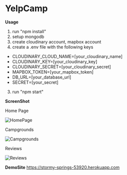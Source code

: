 # YelpCamp

**Usage**
1. run "npm install"
2. setup mongodb
3. create cloudinary account, mapbox account
4. create a .env file with the following keys
  - CLOUDINARY_CLOUD_NAME=[your_cloudinary_name]
  - CLOUDINARY_KEY=[your_cloudinary_key]
  - CLOUDINARY_SECRET=[your_cloudinary_secret]
  - MAPBOX_TOKEN=[your_mapbox_token]
  - DB_URL=[your_database_url]
  - SECRET=[your_secret]
3. run "npm start"


**ScreenShot**

Home Page

![HomePage](https://i.imgur.com/94Ao1qe.jpg)

Campgrounds

![Campgrounds](https://i.imgur.com/ziXEHey.jpg)

Reviews

![Reviews](https://i.imgur.com/Lw4th6e.jpg)

**DemoSite**
https://stormy-springs-53920.herokuapp.com
